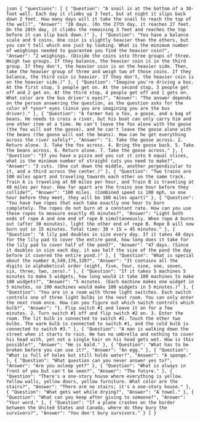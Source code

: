 ```json { "questions": [ { "Question": "A snail is at the bottom of a 30-foot well. Each day it climbs up 3 feet, but at night it slips back down 2 feet. How many days will it take the snail to reach the top of the well?", "Answer": "28 days. (On the 27th day, it reaches 27 feet. On the 28th day, it climbs the remaining 3 feet and reaches the top before it can slip back down.)" }, { "Question": "You have a balance scale and 9 coins. One coin is slightly heavier than the others, but you can't tell which one just by looking. What is the minimum number of weighings needed to guarantee you find the heavier coin?", "Answer": "2 weighings. (Divide the coins into three groups of three. Weigh two groups. If they balance, the heavier coin is in the third group. If they don't, the heavier coin is on the heavier side. Then, take the heavier group of three and weigh two of those coins. If they balance, the third coin is heavier. If they don't, the heavier coin is on the heavier side.)" }, { "Question": "Imagine you're driving a bus. At the first stop, 5 people get on. At the second stop, 3 people get off and 2 get on. At the third stop, 4 people get off and 1 gets on. What color are the bus driver's eyes?", "Answer": "The answer depends on the person answering the question, as the question asks for the color of *your* eyes (since you are imagining you are the bus driver)." }, { "Question": "A farmer has a fox, a goose, and a bag of beans. He needs to cross a river, but his boat can only carry him and one other item at a time. He can't leave the fox alone with the goose (the fox will eat the goose), and he can't leave the goose alone with the beans (the goose will eat the beans). How can he get everything across the river safely?", "Answer": "1. Take the goose across. 2. Return alone. 3. Take the fox across. 4. Bring the goose back. 5. Take the beans across. 6. Return alone. 7. Take the goose across." }, { "Question": "If you have a pizza and you cut it into 8 equal slices, what is the minimum number of straight cuts you need to make?", "Answer": "3 cuts. (One cut down the middle, another perpendicular to it, and a third across the center.)" }, { "Question": "Two trains are 100 miles apart and traveling towards each other on the same track. Train A is traveling at 60 miles per hour, and Train B is traveling at 40 miles per hour. How far apart are the trains one hour before they collide?", "Answer": "100 miles. (Combined speed is 100 mph, so one hour before they meet, they will be 100 miles apart)" }, { "Question": "You have two ropes that each take exactly one hour to burn completely. The ropes do not burn at a constant rate. How can you use these ropes to measure exactly 45 minutes?", "Answer": "Light both ends of rope A and one end of rope B simultaneously. When rope A burns out (after 30 minutes), light the other end of rope B. Rope B will now burn out in 15 minutes. Total time: 30 + 15 = 45 minutes." }, { "Question": "A lily pad doubles in size every day. If it takes 48 days for the lily pad to cover the entire pond, how long does it take for the lily pad to cover half of the pond?", "Answer": "47 days. (Since it doubles in size each day, it was half the size of the pond the day before it covered the entire pond.)" }, { "Question": "What is special about the number 8,549,176,320?", "Answer": "It contains all the digits in alphabetical order (eight, five, four, nine, one, seven, six, three, two, zero)." }, { "Question": "If it takes 5 machines 5 minutes to make 5 widgets, how long would it take 100 machines to make 100 widgets?", "Answer": "5 minutes. (Each machine makes one widget in 5 minutes, so 100 machines would make 100 widgets in 5 minutes.)" }, { "Question": "You are in a room with three light switches. Each switch controls one of three light bulbs in the next room. You can only enter the next room once. How can you figure out which switch controls which bulb?", "Answer": "1. Flip switch #1 and leave it on for a few minutes. 2. Turn switch #1 off and flip switch #2 on. 3. Enter the room. The lit bulb is connected to switch #2. Touch the other two bulbs. The warm bulb is connected to switch #1, and the cold bulb is connected to switch #3." }, { "Question": "A man is walking down the street when it starts to rain. He has no umbrella and nothing to cover his head with, yet not a single hair on his head gets wet. How is this possible?", "Answer": "He is bald." }, { "Question": "What has to be broken before you can use it?", "Answer": "An egg." }, { "Question": "What is full of holes but still holds water?", "Answer": "A sponge." }, { "Question": "What question can you never answer yes to?", "Answer": "Are you asleep yet?" }, { "Question": "What is always in front of you but can't be seen?", "Answer": "The future." }, { "Question": "There's a one-story house where everything is yellow. Yellow walls, yellow doors, yellow furniture. What color are the stairs?", "Answer": "There are no stairs; it's a one-story house." }, { "Question": "What gets wet while drying?", "Answer": "A towel." }, { "Question": "What can you keep after giving to someone?", "Answer": "Your word." }, { "Question": "If a plane crashes on the border between the United States and Canada, where do they bury the survivors?", "Answer": "You don't bury survivors." } ] } ```